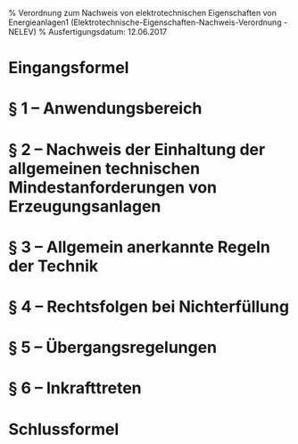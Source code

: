 % Verordnung zum Nachweis von elektrotechnischen Eigenschaften von Energieanlagen1  (Elektrotechnische-Eigenschaften-Nachweis-Verordnung - NELEV)
% Ausfertigungsdatum: 12.06.2017
 
# Eingangsformel

# § 1 – Anwendungsbereich

# § 2 – Nachweis der Einhaltung der allgemeinen technischen Mindestanforderungen von Erzeugungsanlagen

# § 3 – Allgemein anerkannte Regeln der Technik

# § 4 – Rechtsfolgen bei Nichterfüllung

# § 5 – Übergangsregelungen

# § 6 – Inkrafttreten

# Schlussformel
